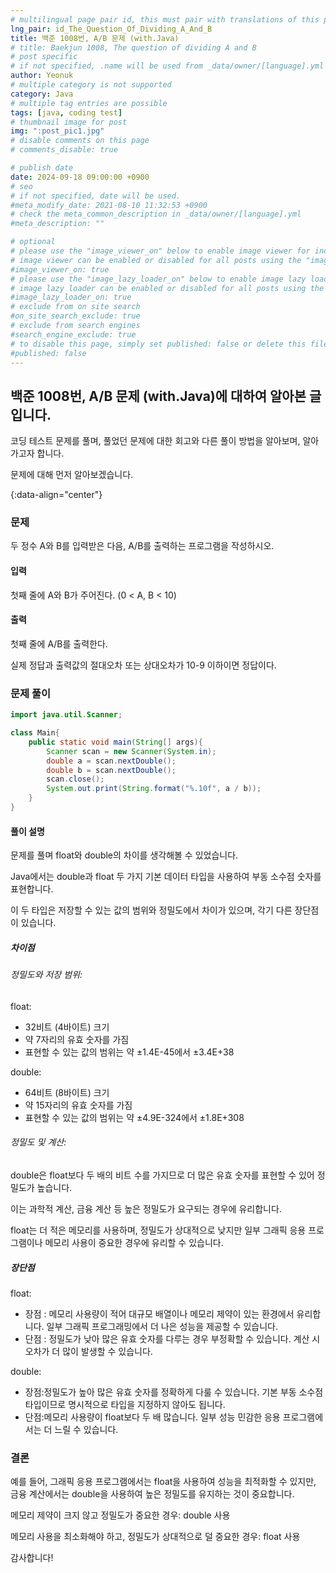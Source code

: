 ```yaml
---
# multilingual page pair id, this must pair with translations of this page. (This name must be unique)
lng_pair: id_The_Question_Of_Dividing_A_And_B
title: 백준 1008번, A/B 문제 (with.Java)
# title: Baekjun 1008, The question of dividing A and B
# post specific
# if not specified, .name will be used from _data/owner/[language].yml
author: Yeonuk
# multiple category is not supported
category: Java
# multiple tag entries are possible
tags: [java, coding test]
# thumbnail image for post
img: ":post_pic1.jpg"
# disable comments on this page
# comments_disable: true

# publish date
date: 2024-09-18 09:00:00 +0900
# seo
# if not specified, date will be used.
#meta_modify_date: 2021-08-10 11:32:53 +0900
# check the meta_common_description in _data/owner/[language].yml
#meta_description: ""

# optional
# please use the "image_viewer_on" below to enable image viewer for individual pages or posts (_posts/ or [language]/_posts folders).
# image viewer can be enabled or disabled for all posts using the "image_viewer_posts: true" setting in _data/conf/main.yml.
#image_viewer_on: true
# please use the "image_lazy_loader_on" below to enable image lazy loader for individual pages or posts (_posts/ or [language]/_posts folders).
# image lazy loader can be enabled or disabled for all posts using the "image_lazy_loader_posts: true" setting in _data/conf/main.yml.
#image_lazy_loader_on: true
# exclude from on site search
#on_site_search_exclude: true
# exclude from search engines
#search_engine_exclude: true
# to disable this page, simply set published: false or delete this file
#published: false
---
```


<!-- outline-start -->

## 백준 1008번, A/B 문제 (with.Java)에 대하여 알아본 글입니다.

코딩 테스트 문제를 풀며, 풀었던 문제에 대한 회고와 다른 풀이 방법을 알아보며, 알아가고자 합니다.

문제에 대해 먼저 알아보겠습니다.

{:data-align="center"}

<!-- outline-end -->

### 문제

두 정수 A와 B를 입력받은 다음, A/B를 출력하는 프로그램을 작성하시오.

#### 입력

첫째 줄에 A와 B가 주어진다. (0 < A, B < 10)

#### 출력

첫째 줄에 A/B를 출력한다.

실제 정답과 출력값의 절대오차 또는 상대오차가 10-9 이하이면 정답이다.

### 문제 풀이

```java
import java.util.Scanner;

class Main{
    public static void main(String[] args){
        Scanner scan = new Scanner(System.in);
        double a = scan.nextDouble();
        double b = scan.nextDouble();
        scan.close();
        System.out.print(String.format("%.10f", a / b));
    }
}

```

#### 풀이 설명

문제를 풀며 float와 double의 차이를 생각해볼 수 있었습니다.

Java에서는 double과 float 두 가지 기본 데이터 타입을 사용하여 부동 소수점 숫자를 표현합니다.

이 두 타입은 저장할 수 있는 값의 범위와 정밀도에서 차이가 있으며, 각기 다른 장단점이 있습니다.

##### 차이점

###### 정밀도와 저장 범위:

float:

- 32비트 (4바이트) 크기
- 약 7자리의 유효 숫자를 가짐
- 표현할 수 있는 값의 범위는 약 ±1.4E-45에서 ±3.4E+38

double:

- 64비트 (8바이트) 크기
- 약 15자리의 유효 숫자를 가짐
- 표현할 수 있는 값의 범위는 약 ±4.9E-324에서 ±1.8E+308

###### 정밀도 및 계산:

double은 float보다 두 배의 비트 수를 가지므로 더 많은 유효 숫자를 표현할 수 있어 정밀도가 높습니다.

이는 과학적 계산, 금융 계산 등 높은 정밀도가 요구되는 경우에 유리합니다.

float는 더 적은 메모리를 사용하며, 정밀도가 상대적으로 낮지만 일부 그래픽 응용 프로그램이나 메모리 사용이 중요한 경우에 유리할 수 있습니다.

##### 장단점

float:

- 장점 : 메모리 사용량이 적어 대규모 배열이나 메모리 제약이 있는 환경에서 유리합니다. 일부 그래픽 프로그래밍에서 더 나은 성능을 제공할 수 있습니다.
- 단점 : 정밀도가 낮아 많은 유효 숫자를 다루는 경우 부정확할 수 있습니다. 계산 시 오차가 더 많이 발생할 수 있습니다.

double:

- 장점:정밀도가 높아 많은 유효 숫자를 정확하게 다룰 수 있습니다. 기본 부동 소수점 타입이므로 명시적으로 타입을 지정하지 않아도 됩니다.
- 단점:메모리 사용량이 float보다 두 배 많습니다.
  일부 성능 민감한 응용 프로그램에서는 더 느릴 수 있습니다.

### 결론

예를 들어, 그래픽 응용 프로그램에서는 float을 사용하여 성능을 최적화할 수 있지만, 금융 계산에서는 double을 사용하여 높은 정밀도를 유지하는 것이 중요합니다.

메모리 제약이 크지 않고 정밀도가 중요한 경우: double 사용

메모리 사용을 최소화해야 하고, 정밀도가 상대적으로 덜 중요한 경우: float 사용

감사합니다!
